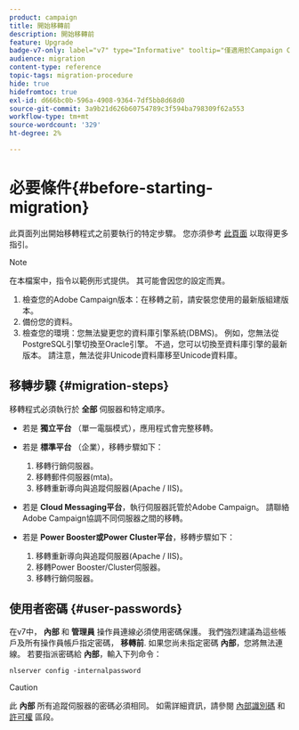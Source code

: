 ```yaml
---
product: campaign
title: 開始移轉前
description: 開始移轉前
feature: Upgrade
badge-v7-only: label="v7" type="Informative" tooltip="僅適用於Campaign Classic v7"
audience: migration
content-type: reference
topic-tags: migration-procedure
hide: true
hidefromtoc: true
exl-id: d666bc0b-596a-4908-9364-7df5bb8d68d0
source-git-commit: 3a9b21d626b60754789c3f594ba798309f62a553
workflow-type: tm+mt
source-wordcount: '329'
ht-degree: 2%

---
```


# 必要條件{#before-starting-migration}



此頁面列出開始移轉程式之前要執行的特定步驟。 您亦須參考 [此頁面](about-migration.md) 以取得更多指引。

>[!NOTE]
>
>在本檔案中，指令以範例形式提供。 其可能會因您的設定而異。

1. 檢查您的Adobe Campaign版本：在移轉之前，請安裝您使用的最新版組建版本。
1. 備份您的資料。
1. 檢查您的環境：您無法變更您的資料庫引擎系統(DBMS)。 例如，您無法從PostgreSQL引擎切換至Oracle引擎。 不過，您可以切換至資料庫引擎的最新版本。 請注意，無法從非Unicode資料庫移至Unicode資料庫。

## 移轉步驟 {#migration-steps}

移轉程式必須執行於 **全部** 伺服器和特定順序。

* 若是 **獨立平台** （單一電腦模式），應用程式會完整移轉。
* 若是 **標準平台** （企業），移轉步驟如下：

   1. 移轉行銷伺服器。
   1. 移轉郵件伺服器(mta)。
   1. 移轉重新導向與追蹤伺服器(Apache / IIS)。

* 若是 **Cloud Messaging平台**，執行伺服器託管於Adobe Campaign。 請聯絡Adobe Campaign協調不同伺服器之間的移轉。
* 若是 **Power Booster或Power Cluster平台**，移轉步驟如下：

   1. 移轉重新導向與追蹤伺服器(Apache / IIS)。
   1. 移轉Power Booster/Cluster伺服器。
   1. 移轉行銷伺服器。

## 使用者密碼 {#user-passwords}

在v7中， **內部** 和 **管理員** 操作員連線必須使用密碼保護。 我們強烈建議為這些帳戶及所有操作員帳戶指定密碼， **移轉前**. 如果您尚未指定密碼 **內部**，您將無法連線。 若要指派密碼給 **內部**，輸入下列命令：

```
nlserver config -internalpassword
```

>[!CAUTION]
>
>此 **內部** 所有追蹤伺服器的密碼必須相同。 如需詳細資訊，請參閱 [內部識別碼](../../installation/using/configuring-campaign-server.md#internal-identifier) 和 [許可權](../../platform/using/access-management.md) 區段。
